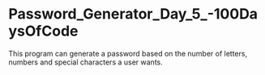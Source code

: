 # Password_Generator_Day_5_-100DaysOfCode

This program can generate a password based on the number of letters, numbers and special characters a user wants.
